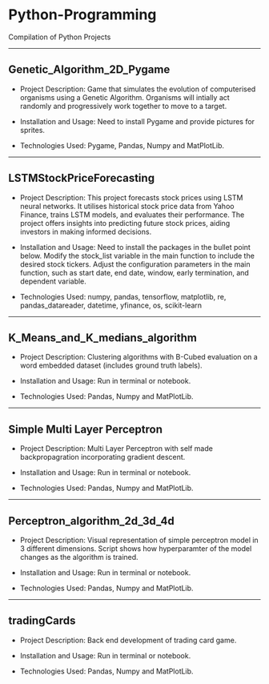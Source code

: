 # Python-Programming
Compilation of Python Projects

----------------------------
Genetic_Algorithm_2D_Pygame
----------------------------
* Project Description: Game that simulates the evolution of computerised organisms using a Genetic Algorithm. Organisms will intially act randomly and progressively work together to move to a target.

* Installation and Usage: Need to install Pygame and provide pictures for sprites.
  
* Technologies Used: Pygame, Pandas, Numpy and MatPlotLib.

----------------------------
LSTMStockPriceForecasting
----------------------------
* Project Description: This project forecasts stock prices using LSTM neural networks. It utilises historical stock price data from Yahoo Finance, trains LSTM models, and evaluates their performance. The project offers insights into predicting future stock prices, aiding investors in making informed decisions.

* Installation and Usage: Need to install the packages in the bullet point below. Modify the stock_list variable in the main function to include the desired stock tickers. Adjust the configuration parameters in the main function, such as start date, end date, window, early termination, and dependent variable.
  
* Technologies Used: numpy, pandas, tensorflow, matplotlib, re, pandas_datareader, datetime, yfinance, os, scikit-learn

--------------------------------
K_Means_and_K_medians_algorithm
--------------------------------
* Project Description: Clustering algorithms with B-Cubed evaluation on a word embedded dataset (includes ground truth labels).

* Installation and Usage: Run in terminal or notebook.
  
* Technologies Used: Pandas, Numpy and MatPlotLib.

---------------------------------------
Simple Multi Layer Perceptron
---------------------------------------
* Project Description: Multi Layer Perceptron with self made backpropagration incorporating gradient descent.

* Installation and Usage: Run in terminal or notebook.
  
* Technologies Used: Pandas, Numpy and MatPlotLib.

---------------------------------------
Perceptron_algorithm_2d_3d_4d
---------------------------------------
* Project Description: Visual representation of simple perceptron model in 3 different dimensions. Script shows how hyperparamter of the model changes as the algorithm is trained.

* Installation and Usage: Run in terminal or notebook.
  
* Technologies Used: Pandas, Numpy and MatPlotLib.

---------------------------------------
tradingCards
---------------------------------------
* Project Description: Back end development of trading card game.

* Installation and Usage: Run in terminal or notebook.
  
* Technologies Used: Pandas, Numpy and MatPlotLib.

